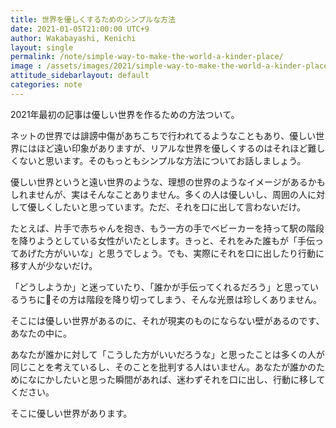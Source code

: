 ```yaml
---
title: 世界を優しくするためのシンプルな方法
date: 2021-01-05T21:00:00 UTC+9
author: Wakabayashi, Kenichi
layout: single
permalink: /note/simple-way-to-make-the-world-a-kinder-place/
image : /assets/images/2021/simple-way-to-make-the-world-a-kinder-place.png
attitude_sidebarlayout: default
categories: note
---
```

2021年最初の記事は優しい世界を作るための方法ついて。

ネットの世界では誹謗中傷があちこちで行われてるようなこともあり、優しい世界にはほど遠い印象がありますが、リアルな世界を優しくするのはそれほど難しくないと思います。そのもっともシンプルな方法についてお話しましょう。

優しい世界というと遠い世界のような、理想の世界のようなイメージがあるかもしれませんが、実はそんなことありません。多くの人は優しいし、周囲の人に対して優しくしたいと思っています。ただ、それを口に出して言わないだけ。

たとえば、片手で赤ちゃんを抱き、もう一方の手でベビーカーを持って駅の階段を降りようとしている女性がいたとします。きっと、それをみた誰もが「手伝ってあげた方がいいな」と思うでしょう。でも、実際にそれを口に出したり行動に移す人が少ないだけ。

「どうしようか」と迷っていたり、「誰かが手伝ってくれるだろう」と思っているうちにその方は階段を降り切ってしまう、そんな光景は珍しくありません。

そこには優しい世界があるのに、それが現実のものにならない壁があるのです、あなたの中に。

あなたが誰かに対して「こうした方がいいだろうな」と思ったことは多くの人が同じことを考えているし、そのことを批判する人はいません。あなたが誰かのためになにかしたいと思った瞬間があれば、迷わずそれを口に出し、行動に移してください。

そこに優しい世界があります。